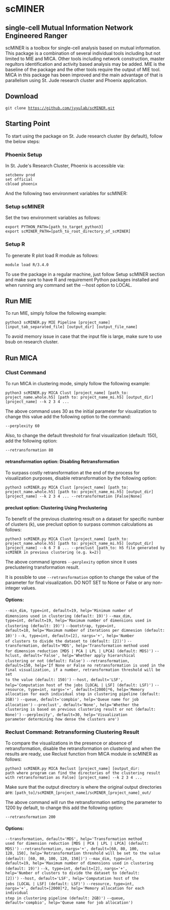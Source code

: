 # scMINER
## single-cell Mutual Information Network Engineered Ranger

scMINER is a toolbox for single-cell analysis based on mutual information. This package is a combination of several individual tools including but not limited to MIE and MICA. Other tools including network construction, master regultors identification and activity based analysis may be added. MIE is the baseline of the package and the other tools require the output of MIE tool. MICA in this package has been improved and the main advantage of that is parallelism using St. Jude research cluster and Phoenix application.

## Download

<code>git clone https://github.com/jyyulab/scMINER.git</code>

## Starting Point

To start using the package on St. Jude research cluster (by default), follow the below steps:

### Phoenix Setup

In St. Jude's Research Cluster, Phoenix is accessible via:

<code>setcbenv prod</code></br>
<code>set official</code></br>
<code>cbload phoenix</code>

And the following two environment variables for scMINER:

### Setup scMINER

Set the two environment variables as follows:

<code>export PYTHON_PATH=[path_to_target_python3]</code>
</br>
<code>export scMINER_PATH=[path_to_root_directory_of_scMINER]</code>

### Setup R

To generate R plot load R module as follows:

<code>module load R/3.4.0</code>

To use the package in a regular machine, just follow Setup scMINER section and make sure to have R and requirement Python packages installed and when running any command set the --host option to LOCAL.

## Run MIE

To run MIE, simply follow the following example:

<code>python3 scMINER.py MIE Pipeline [project_name] [input_tab_separated_file] [output_dir] [output_file_name]</code>

To avoid memory issue in case that the input file is large, make sure to use bsub on research cluster.

## Run MICA

### Clust Command
To run MICA in clustering mode, simply follow the following example:

<code>python3 scMINER.py MICA Clust [project_name] [path_to: project_name.whole.h5] [path to: project_name_mi.h5] [output_dir] [project_name] --k 2 3 4 ... </code>

The above command uses 30 as the initial parameter for visualization to change this value add the following option to the command:

<code>--perplexity 60</code>

Also, to change the default threshold for final visualization (default: 150), add the following option:

<code>--retransformation 80</code>

#### retransformation option: Disabling Retransformation
To surpass costly retransformation at the end of the process for visualization purposes, disable retransformation by the following option:

<code>python3 scMINER.py MICA Clust [project_name] [path_to: project_name.whole.h5] [path to: project_name_mi.h5] [output_dir] [project_name] --k 2 3 4 ... --retransformation [False|None]</code>

#### preclust option: Clustering Using Preclustering
To benefit of the previous clustering result on a dataset for specific number of clusters (k), use preclust option to surpass common calculations as follows:

<code>python3 scMINER.py MICA Clust [project_name] [path_to: project_name.whole.h5] [path to: project_name_mi.h5] [output_dir] [project_name] --k 6 7 8 ... --preclust [path_to: h5 file generated by scMINER in previous clustering (e.g. k=2)]</code>

The above command ignores <code>--perplexity</code> option since it uses preclustering transformation result.</br>

It is possible to use <code>--retransformation</code> option to change the value of the parameter for final visualization. DO NOT SET to None or False or any non-integer values.

#### Options:

<code>--min_dim, type=int, default=19, help='Minimum number of dimensions used in clustering (default: 19)')</code>
<code>--max_dim, type=int, default=19, help='Maximum number of dimensions used in clustering (default: 19)')</code>
<code>--bootstrap, type=int, default=10, help='Maximum number of iterations per dimnesion (default: 10)')</code>
<code>--k, type=int, default=[2], nargs='+', help='Number of clusters to divide the dataset to (default: [2])')</code>
<code>--transformation, default='MDS', help='Transformation method used for dimension reduction [MDS | PCA | LPL | LPCA] (default: MDS)')</code>
<code>--hclust, default='False', help='Whether apply hierarchical clustering or not (default: False')</code>
<code>--retransformation, default=150, help='If None or False no retransformation is used in the final visualization, if a number, retransformation threshold will be set to the value (default: 150)')</code>
<code>--host, default='LSF', help='Computation host of the jobs [LOCAL | LSF] (default: LSF)')</code>
<code>--resource, type=int, nargs='+', default=[2000]*6, help='Memory allocation for each individual step in clustering pipeline (default: 2GB)')</code>
<code>--queue, default='compbio', help='Queue name for job allocation')</code>
<code>--preclust', default='None', help='Whether the clustering is based on previous clustering result or not (default: None)')</code>
<code>--perplexity', default=30, help='Visualization parameter determining how dense the clusters are')</code>

### Reclust Command: Retransforming Clustering Result
To compare the visualizations in the presence or absence of retransformation, disable the retransformation on clustering and when the results are ready, use Reclust function from MICA module in scMINER as follows:

<code>python3 scMINER.py MICA Reclust [project_name] [output_dir: path where program can find the directories of the clustering result with retransformation as False] [project_name] --k 2 3 4 ... </code>

Make sure that the output directory is where the original output directories are: 
<code>[path_to]/scMINER_[project_name]/scMINER_[project_name]_out/</code>

The above command will run the retransformation setting the parameter to 1200 by default, to change this add the following option:

<code>--retransformation 200</code>

#### Options:

<code>--transformation, default='MDS', help='Transformation method used for dimension reduction [MDS | PCA | LPL | LPCA] (default: MDS)')</code>
<code>--retransformation, nargs='+', default=[60, 80, 100, 120, 150], help='Retransformation threshold will be set to the value (default: [60, 80, 100, 120, 150])')</code>
<code>--max_dim, type=int, default=19, help='Maximum number of dimensions used in clustering (default: 19)')</code>
<code>--k, type=int, default=[2], nargs='+', help='Number of clusters to divide the dataset to (default: [2])')</code>
<code>--host, default='LSF', help='Computation host of the jobs [LOCAL | LSF] (default: LSF)')</code>
<code>--resource, type=int, nargs='+', default=[2000]*2, help='Memory allocation for each individual step in clustering pipeline (default: 2GB)')</code>
<code>--queue, default='compbio', help='Queue name for job allocation')</code>
